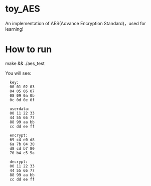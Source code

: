 # toy_AES
An implementation of AES(Advance Encryption Standard)，used for learning!

# How to run 

make &&  ./aes_test 
  
You will see:

```
  key:
  00 01 02 03 
  04 05 06 07 
  08 09 0a 0b 
  0c 0d 0e 0f 

  userdata:
  00 11 22 33 
  44 55 66 77 
  88 99 aa bb 
  cc dd ee ff 

  encrypt:
  69 c4 e0 d8 
  6a 7b 04 30 
  d8 cd b7 80 
  70 b4 c5 5a 

  decrypt:
  00 11 22 33 
  44 55 66 77 
  88 99 aa bb 
  cc dd ee ff
```
